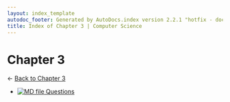 ```yaml
---
layout: index_template
autodoc_footer: Generated by AutoDocs.index version 2.2.1 "hotfix - documents actually work now" ⓒ Starwort, 2020
title: Index of Chapter 3 | Computer Science
---
```


# **Chapter 3**

← [Back to Chapter 3](..)

- [![MD file](https://img.icons8.com/windows/512/03dac6/regular-document.png) Questions](Paper_1/section_1/chapter_3/questions.md)
